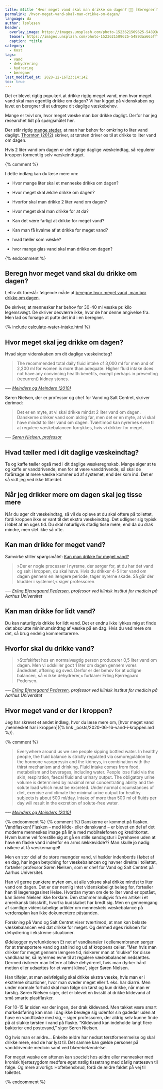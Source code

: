 ```yaml
---
title: &title "Hvor meget vand skal man drikke om dagen? 🚰🚱 [Beregner]"
permalink: /hvor-meget-vand-skal-man-drikke-om-dagen/
language: da
author: lsolesen
header:
  overlay_image: https://images.unsplash.com/photo-1523621509625-54893aa665ff?ixid=MXwxMjA3fDB8MHxwaG90by1wYWdlfHx8fGVufDB8fHw%3D&ixlib=rb-1.2.1&auto=format&fit=crop&w=1950&q=80
  teaser: https://images.unsplash.com/photo-1523621509625-54893aa665ff?ixid=MXwxMjA3fDB8MHxwaG90by1wYWdlfHx8fGVufDB8fHw%3D&ixlib=rb-1.2.1&auto=format&fit=crop&w=400&q=80
  caption: *title
category:
  - Kost
tags:
  - vand
  - dehydrering
  - hydrering
  - beregner
last_modified_at: 2020-12-16T23:14:14Z
toc: true
---
```


Det er blevet rigtig populært at drikke rigtig meget vand, men hvor meget vand skal man egentlig drikke om dagen? Vi har kigget på videnskaben og lavet en beregner til at udregne dit daglige væskebehov.

Mange er tvivl om, hvor meget væske man bør drikke dagligt. Derfor har jeg researchet lidt på spørgsmålet her.

Der står rigtig [mange steder](https://www.letliv.dk/sund-og-skoen/sundhed/saadan-beregner-du-dit-vaeskebehov), at man har behov for omkring to liter vand dagligt. [Thornton (2012)](https://pubmed.ncbi.nlm.nih.gov/23216505/) skriver, at tørsten driver os til at drikke to liter vand om dagen.

Hvis 2 liter vand om dagen er det rigtige daglige væskeindtag, så regulerer kroppen formentlig selv væskeindtaget.

{% comment %}

I dette indlæg kan du læse mere om:

- Hvor mange liter skal et menneske drikke om dagen?
- Hvor meget skal ældre drikke om dagen?
- Hvorfor skal man drikke 2 liter vand om dagen?
- Hvor meget skal man drikke for at dø?
- Kan det være farligt at drikke for meget vand?
- Kan man få kvalme af at drikke for meget vand?

- hvad tæller som væske?
- hvor mange glas vand skal man drikke om dagen?

{% endcomment %}

## Beregn hvor meget vand skal du drikke om dagen?

Letliv.dk foreslår følgende måde at [beregne hvor meget vand, man bør drikke om dagen](https://www.letliv.dk/sund-og-skoen/sundhed/saadan-beregner-du-dit-vaeskebehov).

De skriver, at mennesker har behov for 30-40 ml væske pr. kilo legemsvægt. De skriver desværre ikke, hvor de har denne angivelse fra. Men lad os forsøge at putte det ind i en beregner.

{% include calculate-water-intake.html %}

## Hvor meget skal jeg drikke om dagen?

Hvad siger videnskaben om dit daglige væskeindtag?

> The recommended total daily fluid intake of 3,000 ml for men and of 2,200 ml for women is more than adequate. Higher fluid intake does not have any convincing health benefits, except perhaps in preventing (recurrent) kidney stones.

--- <cite>[Meinders og Meinders (2010)](https://pubmed.ncbi.nlm.nih.gov/20356431/)</cite>

Søren Nielsen, der er professor og chef for Vand og Salt Centret, skriver derimod:

> Det er en myte, at vi skal drikke mindst 2 liter vand om dagen. Danskerne drikker vand som aldrig før, men det er en myte, at vi skal have mindst to liter vand om dagen. Tværtimod kan nyrernes evne til at regulere væskebalancen forrykkes, hvis vi drikker for meget.

--- <cite>[Søren Nielsen, professor](https://kontinens.org/myten-meget-man-skal-drikke/)

## Hvad tæller med i dit daglige væskeindtag?

Te og kaffe tæller også med i dit daglige væskeregnskab. Mange siger at te og kaffe er vanddrivende, men for at være vanddrivende, så skal de forårsage at mere væske kommer ud af systemet, end der kom ind. Det er så vidt jeg ved ikke tilfældet.

## Når jeg drikker mere om dagen skal jeg tisse mere

Når du øger dit væskeindtag, så vil du opleve at du skal oftere på toilettet, fordi kroppen ikke er vant til det ekstra væskeindtag. Det udligner sig typisk i løbet af en uges tid. Du skal naturligvis stadig tisse mere, end da du drak mindre, men slet ikke så ofte.

## Kan man drikke for meget vand?

Samvirke stiller spørgsmålet: [Kan man drikke for meget vand?](https://samvirke.dk/artikler/kan-man-drikke-for-meget-vand)

> »Der er nogle processer i nyrerne, der sørger for, at du har det vand og salt i kroppen, du skal have. Hvis du drikker 4-5 liter vand om dagen gennem en længere periode, tager nyrerne skade. Så går der kludder i systemet,« siger professoren.

--- <cite>[Erling Bjerregaard Pedersen](https://samvirke.dk/artikler/kan-man-drikke-for-meget-vand), professor ved klinisk institut for medicin på Aarhus Universitet</cite>

## Kan man drikke for lidt vand?

Du kan naturligvis drikke for lidt vand. Det er endnu ikke lykkes mig at finde det absolutte minimumsindtag af væske på en dag. Hvis du ved mere om det, så brug endelig kommentarerne.

## Hvorfor skal du drikke vand?

> »Stofskiftet hos en normalvægtig person producerer 0,5 liter vand om dagen. Men vi udskiller godt 1 liter om dagen gennem vores åndedræt, afføring og sved. Derfor er der behov for at udligne balancen, så vi ikke dehydrerer,« forklarer Erling Bjerregaard Pedersen.

--- <cite>[Erling Bjerregaard Pedersen](https://samvirke.dk/artikler/kan-man-drikke-for-meget-vand), professor ved klinisk institut for medicin på Aarhus Universitet</cite>

## Hvor meget vand er der i kroppen?

Jeg har skrevet et andet indlæg, hvor du læse mere om, [hvor meget vand ,mennesket har i kroppen]({% link _posts/2020-06-16-vand-i-kroppen.md %}).

{% comment %}

> Everywhere around us we see people sipping bottled water. In healthy people, the fluid balance is strictly regulated via osmoregulation by the hormone vasopressin and the kidneys, in combination with the thirst mechanism and drinking. Fluid intake comes from food, metabolism and beverages, including water. People lose fluid via the skin, respiration, faecal fluid and urinary output. The obligatory urine volume is determined by maximal renal concentrating ability and the solute load which must be excreted. Under normal circumstances of diet, exercise and climate the minimal urine output for healthy subjects is about 500 ml/day. Intake of more than 500 ml of fluids per day will result in the excretion of solute-free water. 

--- <cite>[Meinders og Meinders (2010)](https://pubmed.ncbi.nlm.nih.gov/20356431/)</cite>

{% endcomment %}
{% comment %}
Danskerne er kommet på flasken. Vandflasken!
Flasken – med kilde- eller danskvand – er blevet en del af det moderne menneskes image på linje med mobiltelefonen og kreditkortet. Hvem kunne vel forestille sig at gå en stille søndagstur i Dyrehaven uden at have en flaske vand indenfor en arms rækkevidde?? Man skulle jo nødig risikere at få væskemangel!

Men en stor del af de store mængder vand, vi hælder indenbords i løbet af en dag, har ingen betydning for væskebalancen og havner direkte i toilettet, fortæller professor Søren Nielsen, som er chef for Vand og Salt Centret på Aarhus Universitet.

Han vil gerne punktere myten om, at alle voksne skal drikke mindst to liter vand om dagen. Det er der nemlig intet videnskabeligt belæg for, fortæller han til lægemagasinet Helse. Hvordan myten om de to liter vand er opstået, kan Søren Nielsen ikke forklare. Den stammer muligvis fra en artikel i et amerikansk tidsskrift, hvorfra budskabet har bredt sig. Men en gennemgang af samtlige videnskabelige artikler om menneskets væskebalance på verdensplan kan ikke dokumentere påstanden.

Forskning på Vand og Salt Centret viser tværtimod, at man kan belaste væskebalancen ved dat drikke for meget. Og dermed øges risikoen for dehydrering i ekstreme situationer.


Ødelægger nyrefunktionen
Et net af vandkanaler i cellemembranen sørger for at transportere vand og salt ind og ud af kroppens celler. ”Men hvis man drikker for meget gennem længere tid, risikerer man at ”slukke” for disse vandkanaler, så nyrernes evne til at regulere væskebalancen nedsættes. Dermed risikerer man lettere at blive dehydreret, hvis man dyrker hård motion eller udsættes for et varmt klima”, siger Søren Nielsen.

Han tilføjer, at man selvfølgelig skal drikke ekstra væske, hvis man er i ekstreme situationer, hvor man sveder meget eller f. eks. har diarré. Men under normale forhold skal man følge sin tørst og kun drikke, når man er tørstig. Søren Nielsen siger, det er blevet en livsstil at drikke kildevand af små smarte plastflasker.

For 10-15 år siden var der ingen, der drak kildevand. Men takket være smart markedsføring kan man i dag ikke bevæge sig udenfor sin gadedør uden at have en vandflaske med sig, – siger professoren, der aldrig selv kunne finde på at slukke tørsten i vand på flaske. ”Kildevand kan indeholde langt flere bakterier end postevand,” siger Søren Nielsen.

Og hvis man er ældre…
Enkelte ældre har nedsat tørstfornemmelse og skal drikke mere, end de har lyst til. Det samme kan gælde personer på vanddrivende medicin samt ved blærebetændelse.

For meget væske om aftenen kan specielt hos ældre eller mennesker med kronisk hjertesygdom medføre øget natlig tissetrang med dårlig nattesøvn til følge. Og mere alvorligt: Hoftebensbrud, fordi de ældre faldet på vej til toilettet.

{% endcomment %}